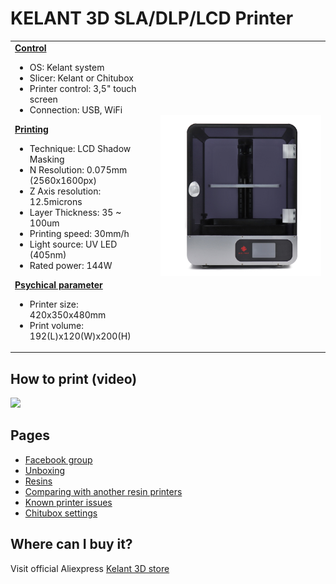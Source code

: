 # KELANT 3D SLA/DLP/LCD Printer

<table>
  <tr>
    <td>
     <u><b>Control</b></u>
     <ul>
      <li>OS: Kelant system</li>
      <li>Slicer: Kelant or Chitubox</li>
      <li>Printer control: 3,5" touch screen</li>
      <li>Connection: USB, WiFi</li>
     </ul>
     <u><b>Printing</b></u>
     <ul>
      <li>Technique: LCD Shadow Masking</li>
      <li>N Resolution: 0.075mm (2560x1600px)</li>
      <li>Z Axis resolution: 12.5microns</li>
      <li>Layer Thickness: 35 ~ 100um</li>
      <li>Printing speed: 30mm/h</li>
      <li>Light source: UV LED (405nm)</li>
      <li>Rated power: 144W</li>
     </ul>
     <u><b>Psychical parameter</u></b>
     <ul>
      <li>Printer size: 420x350x480mm</li>
      <li>Print volume: 192(L)x120(W)x200(H)</li>
     </ul>
    </td>
   <td><img src="https://github.com/Kelant3D/Kelant-S400/blob/master/web/kelant3d.jpg" /></td>
  </tr>
  </table>

## How to print (video)
<a href="https://www.youtube.com/watch?v=tZRK0-5ZPNM" target="_blank"><img src="https://img.youtube.com/vi/tZRK0-5ZPNM/maxresdefault.jpg" /></a>

## Pages
* <a href="https://www.facebook.com/groups/1014915198707429/">Facebook group</a>
* <a href="https://github.com/Kelant3D/Kelant-S400/blob/master/docs/unboxing.md">Unboxing</a>
* <a href="https://github.com/Kelant3D/Kelant-S400/blob/master/docs/resin.md">Resins</a>
* <a href="https://github.com/Kelant3D/Kelant-S400/blob/master/docs/comparing.md">Comparing with another resin printers</a>
* <a href="https://github.com/Kelant3D/Kelant-S400/blob/master/docs/known-issues.md">Known printer issues</a>
* <a href="https://github.com/loneacoustic/kelants400">Chitubox settings</a>

## Where can I buy it?
Visit official Aliexpress <a href="https://kelant.aliexpress.com/store/4503053" target="_blank">Kelant 3D store</a>
